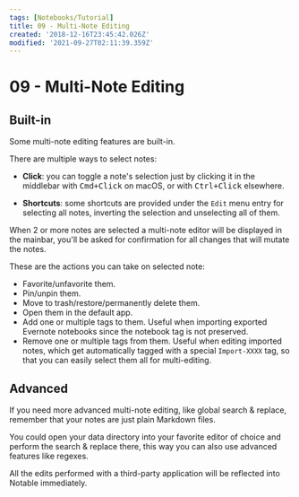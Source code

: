 ```yaml
---
tags: [Notebooks/Tutorial]
title: 09 - Multi-Note Editing
created: '2018-12-16T23:45:42.026Z'
modified: '2021-09-27T02:11:39.359Z'
---
```


# 09 - Multi-Note Editing

## Built-in

Some multi-note editing features are built-in.

There are multiple ways to select notes:

- **Click**: you can toggle a note's selection just by clicking it in the middlebar with <kbd>Cmd+Click</kbd> on macOS, or with <kbd>Ctrl+Click</kbd> elsewhere.

- **Shortcuts**: some shortcuts are provided under the `Edit` menu entry for selecting all notes, inverting the selection and unselecting all of them.

When 2 or more notes are selected a multi-note editor will be displayed in the mainbar, you'll be asked for confirmation for all changes that will mutate the notes.

These are the actions you can take on selected note:

- Favorite/unfavorite them.
- Pin/unpin them.
- Move to trash/restore/permanently delete them.
- Open them in the default app.
- Add one or multiple tags to them. Useful when importing exported Evernote notebooks since the notebook tag is not preserved.
- Remove one or multiple tags from them. Useful when editing imported notes, which get automatically tagged with a special `Import-XXXX` tag, so that you can easily select them all for multi-editing.

## Advanced

If you need more advanced multi-note editing, like global search & replace, remember that your notes are just plain Markdown files.

You could open your data directory into your favorite editor of choice and perform the search & replace there, this way you can also use advanced features like regexes.

All the edits performed with a third-party application will be reflected into Notable immediately.
